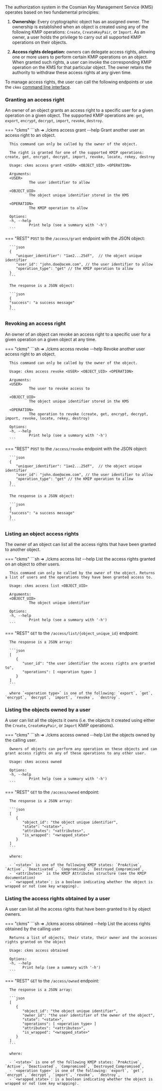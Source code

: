 The authorization system in the Cosmian Key Management Service (KMS) operates based on two fundamental principles:

1. **Ownership:** Every cryptographic object has an assigned owner. The ownership is established when an object is created using any of the following KMIP operations: `Create`, `CreateKeyPair`, or `Import`. As an owner, a user holds the privilege to carry out all supported KMIP operations on their objects.

2. **Access rights delegation:** owners can delegate access rights, allowing one or more users to perform certain KMIP operations on an object. When granted such rights, a user can invoke the corresponding KMIP operation on the KMS for that particular object. The owner retains the authority to withdraw these access rights at any given time.

To manage access rights, the user can call the following endpoints or use the `ckms` [command line interface](./cli/cli.md).

### Granting an access right

An owner of an object grants an access right to a specific user for a given operation on a given object.
The supported KMIP operations are: `get`, `export`, `encrypt`, `decrypt`, `import`, `revoke`, `destroy`.

=== "ckms"
      ```sh
      ➜ ./ckms access grant --help
      Grant another user an access right to an object.

      This command can only be called by the owner of the object.

      The right is granted for one of the supported KMIP operations: create, get, encrypt, decrypt, import, revoke, locate, rekey, destroy

      Usage: ckms access grant <USER> <OBJECT_UID> <OPERATION>

      Arguments:
      <USER>
               The user identifier to allow

      <OBJECT_UID>
               The object unique identifier stored in the KMS

      <OPERATION>
               The KMIP operation to allow

      Options:
      -h, --help
               Print help (see a summary with '-h')
      ```

=== "REST"
      `POST` to the `/access/grant` endpoint with the JSON object:

      ```json
      {
         "uniquer_identifier": "1ae2...25df",  // the object unique identifier
         "user_id": "john.doe@acem.com", // the user identifier to allow
         "operation_type": "get" // the KMIP operation to allow
      }
      ```

      The response is a JSON object:

      ```json
      {
      "success": "a success message"
      }
      ```

### Revoking an access right

An owner of an object can revoke an access right to a specific user for a given operation on a given object at any time.

=== "ckms"
      ```sh
      ➜ ./ckms access revoke --help
      Revoke another user access right to an object.

      This command can only be called by the owner of the object.

      Usage: ckms access revoke <USER> <OBJECT_UID> <OPERATION>

      Arguments:
      <USER>
               The user to revoke access to

      <OBJECT_UID>
               The object unique identifier stored in the KMS

      <OPERATION>
               The operation to revoke (create, get, encrypt, decrypt, import, revoke, locate, rekey, destroy)

      Options:
      -h, --help
               Print help (see a summary with '-h')
      ```

=== "REST"
      `POST` to the `/access/revoke` endpoint with the JSON object:

      ```json
      {
         "uniquer_identifier": "1ae2...25df",  // the object unique identifier
         "user_id": "john.doe@acem.com", // the user identifier to allow
         "operation_type": "get" // the KMIP operation to allow
      }
      ```

      The response is a JSON object:

      ```json
      {
      "success": "a success message"
      }
      ```

### Listing an object access rights

The owner of an object can list all the access rights that have been granted to another object.

=== "ckms"
      ```sh
      ➜ ./ckms access list --help
      List the access rights granted on an object to other users.

      This command can only be called by the owner of the object. Returns a list of users and the operations they have been granted access to.

      Usage: ckms access list <OBJECT_UID>

      Arguments:
      <OBJECT_UID>
               The object unique identifier

      Options:
      -h, --help
               Print help (see a summary with '-h')
      ```

=== "REST"
      `GET` to the `/access/list/{object_unique_id}` endpoint:

      The response is a JSON array:

      ```json
      [
         {
            "user_id": "the user identifier the access rights are granted to",
            "operations": [ <operation type> ]
         }
      ]
      ```

      where `<operation type>` is one of the following: `export`, `get`, `encrypt`, `decrypt`, `import`, `revoke`,  `destroy`.

### Listing the objects owned by a user

A user can list all the objects it owns (i.e. the objects it created using either the `Create`, `CreateKeyPair`, or `Import` KMIP operations).

=== "ckms"
      ```sh
      ➜ ./ckms access owned --help
      List the objects owned by the calling user.

      Owners of objects can perform any operation on these objects and can grant access rights on any of these operations to any other user.

      Usage: ckms access owned

      Options:
      -h, --help
               Print help (see a summary with '-h')
      ```

=== "REST"
      `GET` to the `/access/owned` endpoint:

      The response is a JSON array:

      ```json
      [
         {
            "object_id": "the object unique identifier",
            "state": "<state>",
            "attributes": "<attributes>",
            "is_wrapped": "<wrapped_state>"
         }
      ]
      ```

      where:

      - `<state>` is one of the following KMIP states: `PreActive`, `Active`, `Deactivated`, `Compromised`, `Destroyed_Compromised`,
      - `<attributes>` is the KMIP Attributes structure (see the KMIP documentation)
      - `<wrapped_state>`: is a boolean indicating whether the object is wrapped or not (see key wrapping).

### Listing the access rights obtained by a user

A user can list all the access rights that have been granted to it by object owners.

=== "ckms"
      ```sh
      ➜ ./ckms access obtained --help
      List the access rights obtained by the calling user

      Returns a list of objects, their state, their owner and the accesses rights granted on the object

      Usage: ckms access obtained

      Options:
      -h, --help
            Print help (see a summary with '-h')
      ```

=== "REST"
      `GET` to the `/access/owned` endpoint:

      The response is a JSON array:

      ```json
      [
         {
            "object_id": "the object unique identifier",
            "owner_id": "the user identifier of the owner of the object",
            "state": "<state>",
            "operations": [ <operation type> ]
            "attributes": "<attributes>",
            "is_wrapped": "<wrapped_state>"
         }
      ]
      ```

      where:

      - `<state>` is one of the following KMIP states: `PreActive`, `Active`, `Deactivated`, `Compromised`, `Destroyed_Compromised`,
      - `<operation type>` is one of the following: `export`, `get`, `encrypt`, `decrypt`, `import`, `revoke`,  `destroy`,
      - `<wrapped_state>`: is a boolean indicating whether the object is wrapped or not (see key wrapping).
